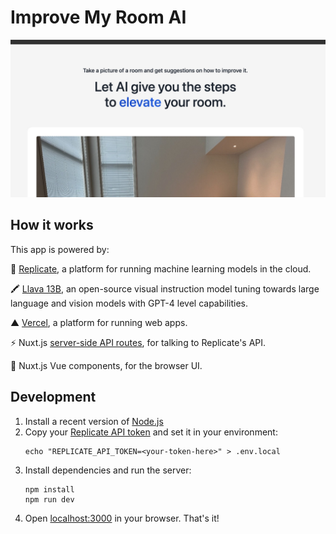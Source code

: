 # Improve My Room AI

![Improve My Room AI](./public/cover.jpeg)

## How it works

This app is powered by:

🚀 [Replicate](https://replicate.com/?utm_source=project&utm_campaign=improve-my-room-ai), a platform for running machine learning models in the cloud.

🖍️ [Llava 13B](https://replicate.com/yorickvp/llava-13b?utm_source=project&utm_campaign=improve-my-room-ai), an open-source visual instruction model tuning towards large language and vision models with GPT-4 level capabilities.

▲ [Vercel](https://vercel.com/), a platform for running web apps.

⚡️ Nuxt.js [server-side API routes](server/api), for talking to Replicate's API.

👀 Nuxt.js Vue components, for the browser UI.

## Development

1. Install a recent version of [Node.js](https://nodejs.org/)
1. Copy your [Replicate API token](https://replicate.com/account?utm_source=project&utm_campaign=improve-my-room-ai) and set it in your environment:
   ```
   echo "REPLICATE_API_TOKEN=<your-token-here>" > .env.local
   ```
1. Install dependencies and run the server:
   ```
   npm install
   npm run dev
   ```
1. Open [localhost:3000](http://localhost:3000) in your browser. That's it!
